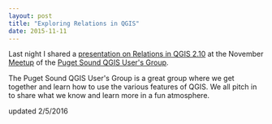 ```yaml
---
layout: post
title: "Exploring Relations in QGIS"
date: 2015-11-11
---
```


Last night I shared a [presentation on Relations in QGIS 2.10](http://www.lazym8.com/datawrangler/qgis_relations) at the November [Meetup](http://www.meetup.com/Puget-Sound-QGIS-Users-Group/) of the [Puget Sound QGIS User's Group](http://psqgis.org).

The Puget Sound QGIS User's Group is a great group where we get together and learn how to use the various features of QGIS. We all pitch in to share what we know and learn more in a fun atmosphere.

updated 2/5/2016